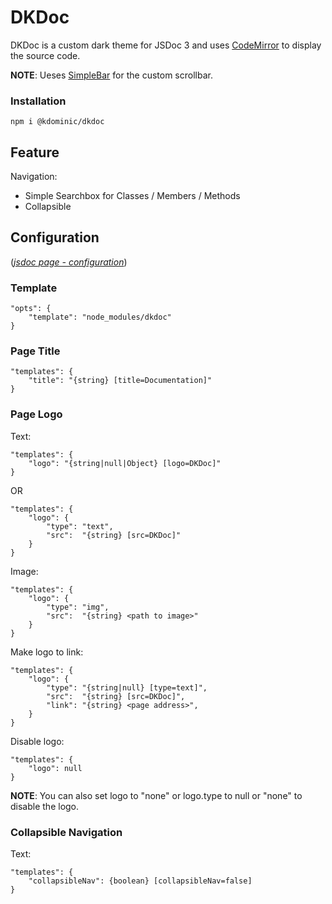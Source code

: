# DKDoc

DKDoc is a custom dark theme for JSDoc 3 and uses [CodeMirror](https://codemirror.net/doc/manual.html) to display the source code.

**NOTE**: Ueses [SimpleBar](https://grsmto.github.io/simplebar/) for the custom scrollbar.


### Installation
```
npm i @kdominic/dkdoc
```


## Feature
Navigation:
* Simple Searchbox for Classes / Members / Methods
* Collapsible


## Configuration
([*jsdoc page - configuration*](http://usejsdoc.org/about-configuring-jsdoc.html#incorporating-command-line-options-into-the-configuration-file))

### Template
```
"opts": {
    "template": "node_modules/dkdoc"
}
```

### Page Title
```
"templates": {
    "title": "{string} [title=Documentation]"
}
```

### Page Logo
Text:
```
"templates": {
    "logo": "{string|null|Object} [logo=DKDoc]"
}
```
OR
```
"templates": {
    "logo": {
        "type": "text",
        "src":  "{string} [src=DKDoc]"
    }
}
```

Image:

```
"templates": {
    "logo": {
        "type": "img",
        "src":  "{string} <path to image>"
    }
}
```

Make logo to link:
```
"templates": {
    "logo": {
        "type": "{string|null} [type=text]",
        "src":  "{string} [src=DKDoc]",
        "link": "{string} <page address>",
    }
}
```

Disable logo:
```
"templates": {
    "logo": null
}
```
**NOTE**: You can also set logo to "none" or logo.type to null or "none" to disable the logo.

### Collapsible Navigation
Text:
```
"templates": {
    "collapsibleNav": {boolean} [collapsibleNav=false]
}
```
